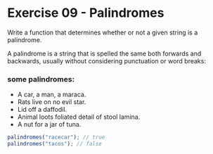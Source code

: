 # Exercise 09 - Palindromes

Write a function that determines whether or not a given string is a palindrome.

A palindrome is a string that is spelled the same both forwards and backwards,
usually without considering punctuation or word breaks:

### some palindromes:

- A car, a man, a maraca.
- Rats live on no evil star.
- Lid off a daffodil.
- Animal loots foliated detail of stool lamina.
- A nut for a jar of tuna.

```javascript
palindromes("racecar"); // true
palindromes("tacos"); // false
```
